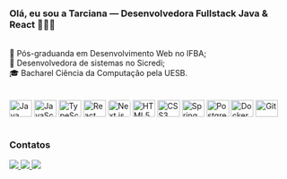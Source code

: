 ### Olá, eu sou a Tarciana — Desenvolvedora Fullstack Java & React 👩🏽‍💻
<br>
<!--- 🔭 Estudante do Bootcamp Desenvolvedora Java Fullstack da Generation Brazil <br> -->
📖 Pós-graduanda em Desenvolvimento Web no IFBA; <br>
🧩 Desenvolvedora de sistemas no Sicredi;<br>
🎓 Bacharel Ciência da Computação pela UESB. <br>

<br>
<div style="display: inline_block"><br> <!-- Linguagens --> <img align="center" title="Java" height="30" width="40" src="https://cdn.jsdelivr.net/gh/devicons/devicon/icons/java/java-original.svg" /> <img align="center" title="JavaScript" height="30" width="40" src="https://cdn.jsdelivr.net/gh/devicons/devicon/icons/javascript/javascript-original.svg" /> <img align="center" title="TypeScript" height="30" width="40" src="https://cdn.jsdelivr.net/gh/devicons/devicon/icons/typescript/typescript-original.svg" /> <!-- Frontend --> <img align="center" title="React" height="30" width="40" src="https://cdn.jsdelivr.net/gh/devicons/devicon/icons/react/react-original.svg" /> <img align="center" title="Next.js" height="30" width="40" src="https://cdn.jsdelivr.net/gh/devicons/devicon/icons/nextjs/nextjs-original.svg" style="background-color: white; border-radius: 4px;" /> <img align="center" title="HTML5" height="30" width="40" src="https://cdn.jsdelivr.net/gh/devicons/devicon/icons/html5/html5-original.svg" /> <img align="center" title="CSS3" height="30" width="40" src="https://cdn.jsdelivr.net/gh/devicons/devicon/icons/css3/css3-original.svg" /> <!-- Backend & APIs --> <img align="center" title="Spring" height="30" width="40" src="https://cdn.jsdelivr.net/gh/devicons/devicon/icons/spring/spring-original.svg" /> <!-- Banco de Dados --> <img align="center" title="PostgreSQL" height="30" width="40" src="https://cdn.jsdelivr.net/gh/devicons/devicon/icons/postgresql/postgresql-original.svg" /> <!-- Ferramentas --> <img align="center" title="Docker" height="30" width="40" src="https://cdn.jsdelivr.net/gh/devicons/devicon/icons/docker/docker-original.svg" /> <img align="center" title="Git" height="30" width="40" src="https://cdn.jsdelivr.net/gh/devicons/devicon/icons/git/git-original.svg" />
<br>
<div style="display: inline_block"><br>
<h3>Contatos</h3>
<a href = "mailto:tarcianasoliveira23@gmail.com">
  <img src="https://img.shields.io/badge/-Gmail-%23333?style=for-the-badge&logo=gmail&logoColor=white" target="_blank">
</a>
<a href="https://www.linkedin.com/in/tarciana-souza-oliveira-72127021a/" target="_blank">
  <img src="https://img.shields.io/badge/-LinkedIn-%230077B5?style=for-the-badge&logo=linkedin&logoColor=white" target="_blank">
</a> 
<a href="[https://seu-portfolio.com](https://portifolio-tarciana.vercel.app/)" target="_blank">
  <img src="https://img.shields.io/badge/-Portfólio-%23E4405F?style=for-the-badge&logo=internet-explorer&logoColor=white" target="_blank">
</a>

</div>

